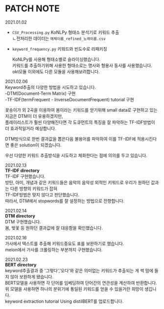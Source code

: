 # PATCH NOTE
  
2021.01.02   
+ `CSV_Processing.py` KoNLPy 형태소 분석기로 키워드 추출   
   ㄴ전처리한 데이터는 `매체이름_refined_노래이름.csv`  
+ `keyword_frequency.py` 키워드와 빈도수로 리패키징   
  
    
    KoNLPy를 사용해 형태소별로 슬라이싱했습니다.  
    키워드를 추출하기위해 사용한 형태소로는 명사와 형용사 동사를 사용했습니다.
    okt모듈 이외에도 다른 모듈을 사용해보려합니다.  
      
    
    
2021.02.06  
Keyword추출의 다양한 방법을 시도하고 있습니다.  
-DTM(Document-Term Matrix) 구현  
-TF-IDF(termFrequent - InverseDocumentFrequent) tutorial 구현  
  
 꽃송이가 외 2곡을 이용하여 봄이라는 키워드를 얻기위해 small data로 구현하고 있는 지금은 DTM이 더 유용하겠지만,  
 플레이리스트가 훨씬 다양해진다면 각 도큐먼트의 특징을 잘 파악하는 TF-IDF방법이 더 효과적일거라 예상합니다.  

DTM방식으로 한번 결과값을 뽑은다음 불용어를 파악하여 이를  TF-IDF에 적용시킨다면 좋은 solution이 되겠습니다.  
  
  
  우선 다양한 키워드 추출방식을 시도하고 체화한다는 점에 의의를 두고 있습니다.  
    
      
2021.02.13   
**TF-IDF directory**     
TF-IDF 구현했습니다.  
방탄, 아미, 개념과 같은 키워드들은 음악의 음악성 외적인 키워드로 우리가 원하던 값과는 다른 방향의 키워드가 잡혀  
TF-IDF방법은 맞지 않다고 판단했습니다.  
따라서, DTM에서 stopwords를 잘 설정하는 방법으로 전향합니다.  
  

  
2021.02.14  
**DTM directory**  
DTM 구현했습니다.   
봄, 벚꽃 등 원하던 결과값에 잘 대응함을 확인했습니다.  
  
2021.02.16  
가사에서 텍스트를 추출해 키워드중요도 표를 보완하기로 했습니다.  
melon에서 가사를 크롤링하는 부분까지 구현했습니다.  

 
2021.02.23  
**BERT directory**  
keyword추출결과 중 '그렇다','오다'와 같은 의미없는 키워드가 추출되는 게 썩 맘에 들지 않아 보완하게 됐습니다.  
BERT모델을 사용하면 각 단어를 임베딩하여 단어간의 연관성을 계산하여 반환합니다.  
위 모델을 사용하면 하나의 분위기에 통일된 키워드를 얻을 수 있을거란 희망이 생깁니다.  
keyword extraction tutorial Using distilBERT를 업로드합니다.  
